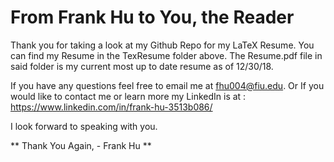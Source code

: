 # From Frank Hu to You, the Reader
Thank you for taking a look at my Github Repo for my LaTeX Resume.
You can find my Resume in the TexResume folder above. The Resume.pdf file in said folder is my current most up to date resume as of 12/30/18.

If you have any questions feel free to email me at fhu004@fiu.edu.
Or If you would like to contact me or learn more my LinkedIn is at : https://www.linkedin.com/in/frank-hu-3513b086/

I look forward to speaking with you.

** Thank You Again, - Frank Hu **

